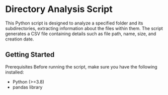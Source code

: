 # Directory Analysis Script
This Python script is designed to analyze a specified folder and its subdirectories, extracting information about the files within them. The script generates a CSV file containing details such as file path, name, size, and creation date.

## Getting Started
Prerequisites
Before running the script, make sure you have the following installed:
* Python (>=3.8)
* pandas library
